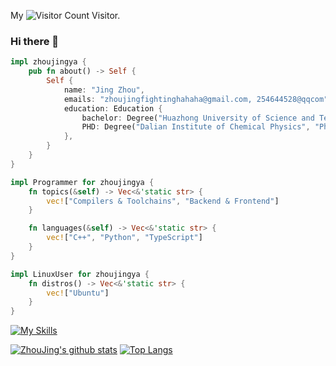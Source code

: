 <!--
**zhoujingya/zhoujingya** is a ✨ _special_ ✨ repository because its `README.md` (this file) appears on your GitHub profile.

Here are some ideas to get you started:

- 🔭 I’m currently working on ...
- 🌱 I’m currently learning ...
- 👯 I’m looking to collaborate on ...
- 🤔 I’m looking for help with ...
- 💬 Ask me about ...
- 📫 How to reach me: ...
- 😄 Pronouns: ...
- ⚡ Fun fact: ...
-->
My ![Visitor Count](https://profile-counter.glitch.me/zhoujingya/count.svg) Visitor.

### Hi there 👋

```rust
impl zhoujingya {
    pub fn about() -> Self {
        Self {
            name: "Jing Zhou",
            emails: "zhoujingfightinghahaha@gmail.com, 254644528@qqcom"
            education: Education {
                bachelor: Degree("Huazhong University of Science and Technology", "Chemical Engineering", 2012..=2016),
                PHD: Degree("Dalian Institute of Chemical Physics", "Physical Chemistry", 2016..=2019), Drop Out
            },
        }
    }
}

impl Programmer for zhoujingya {
    fn topics(&self) -> Vec<&'static str> {
        vec!["Compilers & Toolchains", "Backend & Frontend"]
    }

    fn languages(&self) -> Vec<&'static str> {
        vec!["C++", "Python", "TypeScript"]
    }
}

impl LinuxUser for zhoujingya {
    fn distros() -> Vec<&'static str> {
        vec!["Ubuntu"]
    }
}

```

[![My Skills](https://skillicons.dev/icons?i=apple,bash,cpp,cmake,css,debian,discord,docker,git,github,githubactions,gitlab,gmail,html,jquery,js,linux,md,nodejs,npm,postman,py,rust,ts,ubuntu,vim,vscode)](https://skillicons.dev)

[![ZhouJing's github stats](https://github-readme-stats.vercel.app/api?username=zhoujingya)](https://github.com/anuraghazra/github-readme-stats)
[![Top Langs](https://github-readme-stats.vercel.app/api/top-langs/?username=zhoujingya&layout=compact)](https://github.com/anuraghazra/github-readme-stats)
